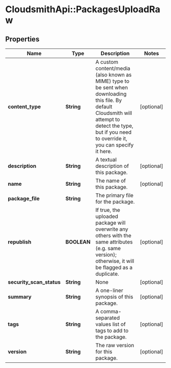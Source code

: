 # CloudsmithApi::PackagesUploadRaw

## Properties
Name | Type | Description | Notes
------------ | ------------- | ------------- | -------------
**content_type** | **String** | A custom content/media (also known as MIME) type to be sent when downloading this file. By default Cloudsmith will attempt to detect the type, but if you need to override it, you can specify it here. | [optional] 
**description** | **String** | A textual description of this package. | [optional] 
**name** | **String** | The name of this package. | [optional] 
**package_file** | **String** | The primary file for the package. | 
**republish** | **BOOLEAN** | If true, the uploaded package will overwrite any others with the same attributes (e.g. same version); otherwise, it will be flagged as a duplicate. | [optional] 
**security_scan_status** | **String** | None | [optional] 
**summary** | **String** | A one-liner synopsis of this package. | [optional] 
**tags** | **String** | A comma-separated values list of tags to add to the package. | [optional] 
**version** | **String** | The raw version for this package. | [optional] 


